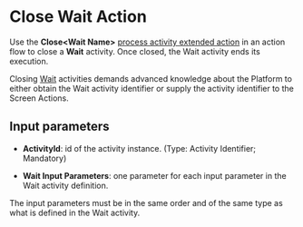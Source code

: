 # Close Wait Action

Use the **Close&lt;Wait Name&gt;** [process activity extended action](intro.md) in an action flow to close a **Wait** activity. Once closed, the Wait activity ends its execution.

<div class="warning" markdown="1">

Closing [Wait](<../../../ref/lang/auto/Class.Wait.final.md>) activities demands advanced knowledge about the Platform to either obtain the Wait activity identifier or supply the activity identifier to the Screen Actions.

</div>

## Input parameters

* **ActivityId**: id of the activity instance. (Type: Activity Identifier; Mandatory)

* **Wait Input Parameters**: one parameter for each input parameter in the Wait activity definition.

<div class="warning" markdown="1">

The input parameters must be in the same order and of the same type as what is defined in the Wait activity.

</div>

